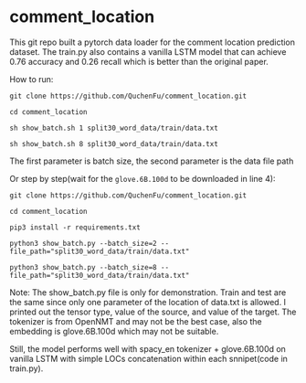 # comment_location

This git repo built a pytorch data loader for the comment location prediction dataset. The train.py also contains a vanilla LSTM model that can achieve 0.76 accuracy and 0.26 recall which is better than the original paper.

How to run:

`git clone https://github.com/QuchenFu/comment_location.git`

`cd comment_location`

`sh show_batch.sh 1 split30_word_data/train/data.txt`

`sh show_batch.sh 8 split30_word_data/train/data.txt`

The first parameter is batch size, the second parameter is the data file path


Or step by step(wait for the `glove.6B.100d` to be downloaded in line 4):

`git clone https://github.com/QuchenFu/comment_location.git`

`cd comment_location`

`pip3 install -r requirements.txt`

`python3 show_batch.py --batch_size=2 --file_path="split30_word_data/train/data.txt"`

`python3 show_batch.py --batch_size=8 --file_path="split30_word_data/train/data.txt"`

Note:
The show_batch.py file is only for demonstration. Train and test are the same since only one parameter of the location of data.txt is allowed. I printed out the tensor type, value of the source, and value of the target. The tokenizer is from OpenNMT and may not be the best case, also the embedding is glove.6B.100d which may not be suitable. 

Still, the model performs well with spacy_en tokenizer + glove.6B.100d on vanilla LSTM with simple LOCs concatenation within each snnipet(code in train.py).
